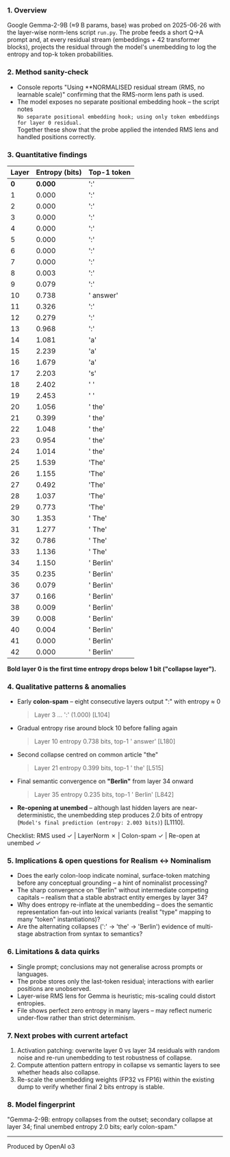 ### 1. Overview

Google Gemma-2-9B (≈9 B params, base) was probed on 2025-06-26 with the layer-wise norm-lens script `run.py`.  The probe feeds a short Q→A prompt and, at every residual stream (embeddings + 42 transformer blocks), projects the residual through the model's unembedding to log the entropy and top-k token probabilities.

### 2. Method sanity-check

* Console reports "Using **NORMALISED residual stream (RMS, no learnable scale)" confirming that the RMS-norm lens path is used.
* The model exposes no separate positional embedding hook – the script notes  
  `No separate positional embedding hook; using only token embeddings for layer 0 residual.`  
  Together these show that the probe applied the intended RMS lens and handled positions correctly.

### 3. Quantitative findings

| Layer | Entropy (bits) | Top-1 token |
|-------|---------------|-------------|
| **0** | **0.000** | ':' |
| 1 | 0.000 | ':' |
| 2 | 0.000 | ':' |
| 3 | 0.000 | ':' |
| 4 | 0.000 | ':' |
| 5 | 0.000 | ':' |
| 6 | 0.000 | ':' |
| 7 | 0.000 | ':' |
| 8 | 0.003 | ':' |
| 9 | 0.079 | ':' |
| 10 | 0.738 | ' answer' |
| 11 | 0.326 | ':' |
| 12 | 0.279 | ':' |
| 13 | 0.968 | ':' |
| 14 | 1.081 | 'a' |
| 15 | 2.239 | 'a' |
| 16 | 1.679 | 'a' |
| 17 | 2.203 | 's' |
| 18 | 2.402 | ' ' |
| 19 | 2.453 | ' ' |
| 20 | 1.056 | ' the' |
| 21 | 0.399 | ' the' |
| 22 | 1.048 | ' the' |
| 23 | 0.954 | ' the' |
| 24 | 1.014 | ' the' |
| 25 | 1.539 | 'The' |
| 26 | 1.155 | 'The' |
| 27 | 0.492 | 'The' |
| 28 | 1.037 | 'The' |
| 29 | 0.773 | 'The' |
| 30 | 1.353 | ' The' |
| 31 | 1.277 | ' The' |
| 32 | 0.786 | ' The' |
| 33 | 1.136 | ' The' |
| 34 | 1.150 | ' Berlin' |
| 35 | 0.235 | ' Berlin' |
| 36 | 0.079 | ' Berlin' |
| 37 | 0.166 | ' Berlin' |
| 38 | 0.009 | ' Berlin' |
| 39 | 0.008 | ' Berlin' |
| 40 | 0.004 | ' Berlin' |
| 41 | 0.000 | ' Berlin' |
| 42 | 0.000 | ' Berlin' |

**Bold layer 0 is the first time entropy drops below 1 bit ("collapse layer").**

### 4. Qualitative patterns & anomalies

* Early **colon-spam** – eight consecutive layers output ":" with entropy ≈ 0  
  > Layer 3 … ':' (1.000) [L104]  
* Gradual entropy rise around block 10 before falling again  
  > Layer 10 entropy 0.738 bits, top-1 ' answer' [L180]  
* Second collapse centred on common article "the"  
  > Layer 21 entropy 0.399 bits, top-1 ' the' [L515]  
* Final semantic convergence on **"Berlin"** from layer 34 onward  
  > Layer 35 entropy 0.235 bits, top-1 ' Berlin' [L842]  
* **Re-opening at unembed** – although last hidden layers are near-deterministic, the unembedding step produces 2.0 bits of entropy (`Model's final prediction (entropy: 2.003 bits)`) [L1110].

Checklist: RMS used ✓ | LayerNorm ✗ | Colon-spam ✓ | Re-open at unembed ✓

### 5. Implications & open questions for Realism ↔ Nominalism

* Does the early colon-loop indicate nominal, surface-token matching before any conceptual grounding – a hint of nominalist processing?
* The sharp convergence on "Berlin" without intermediate competing capitals – realism that a stable abstract entity emerges by layer 34?
* Why does entropy re-inflate at the unembedding – does the semantic representation fan-out into lexical variants (realist "type" mapping to many "token" instantiations)?
* Are the alternating collapses (':' → 'the' → 'Berlin') evidence of multi-stage abstraction from syntax to semantics?

### 6. Limitations & data quirks

* Single prompt; conclusions may not generalise across prompts or languages.
* The probe stores only the last-token residual; interactions with earlier positions are unobserved.
* Layer-wise RMS lens for Gemma is heuristic; mis-scaling could distort entropies.
* File shows perfect zero entropy in many layers – may reflect numeric under-flow rather than strict determinism.

### 7. Next probes with current artefact

1. Activation patching: overwrite layer 0 vs layer 34 residuals with random noise and re-run unembedding to test robustness of collapse.
2. Compute attention pattern entropy in collapse vs semantic layers to see whether heads also collapse.
3. Re-scale the unembedding weights (FP32 vs FP16) within the existing dump to verify whether final 2 bits entropy is stable.

### 8. Model fingerprint

"Gemma-2-9B: entropy collapses from the outset; secondary collapse at layer 34; final unembed entropy 2.0 bits; early colon-spam."

---

Produced by OpenAI o3
